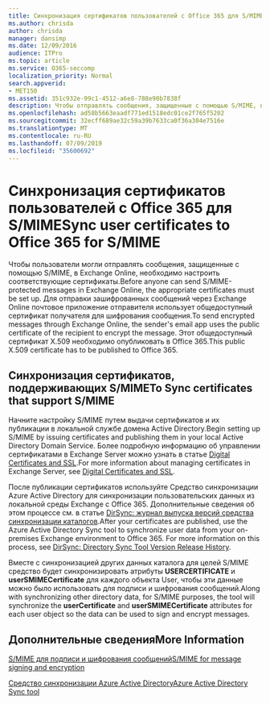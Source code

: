 ```yaml
---
title: Синхронизация сертификатов пользователей с Office 365 для S/MIME
ms.author: chrisda
author: chrisda
manager: dansimp
ms.date: 12/09/2016
audience: ITPro
ms.topic: article
ms.service: O365-seccomp
localization_priority: Normal
search.appverid:
- MET150
ms.assetid: 351c932e-99c1-4512-a6e8-788e90b7838f
description: Чтобы отправлять сообщения, защищенные с помощью S/MIME, необходимо настроить соответствующие сертификаты. Для отправки зашифрованных сообщений через Exchange Online программа электронной почты отправителя использует общедоступный сертификат получателя для шифрования сообщений. Этот общедоступный сертификат X.509 необходимо опубликовать в Office 365.
ms.openlocfilehash: ad58b5663eaadf771ed1518edc01ce2f765f5202
ms.sourcegitcommit: 32ecff689ae32c59a39b7633ca0f36a304e7516e
ms.translationtype: MT
ms.contentlocale: ru-RU
ms.lasthandoff: 07/09/2019
ms.locfileid: "35600692"
---
```

# <a name="sync-user-certificates-to-office-365-for-smime"></a><span data-ttu-id="9a9b3-105">Синхронизация сертификатов пользователей с Office 365 для S/MIME</span><span class="sxs-lookup"><span data-stu-id="9a9b3-105">Sync user certificates to Office 365 for S/MIME</span></span>

<span data-ttu-id="9a9b3-106">Чтобы пользователи могли отправлять сообщения, защищенные с помощью S/MIME, в Exchange Online, необходимо настроить соответствующие сертификаты.</span><span class="sxs-lookup"><span data-stu-id="9a9b3-106">Before anyone can send S/MIME-protected messages in Exchange Online, the appropriate certificates must be set up.</span></span> <span data-ttu-id="9a9b3-107">Для отправки зашифрованных сообщений через Exchange Online почтовое приложение отправителя использует общедоступный сертификат получателя для шифрования сообщения.</span><span class="sxs-lookup"><span data-stu-id="9a9b3-107">To send encrypted messages through Exchange Online, the sender's email app uses the public certificate of the recipient to encrypt the message.</span></span> <span data-ttu-id="9a9b3-108">Этот общедоступный сертификат X.509 необходимо опубликовать в Office 365.</span><span class="sxs-lookup"><span data-stu-id="9a9b3-108">This public X.509 certificate has to be published to Office 365.</span></span>

## <a name="to-sync-certificates-that-support-smime"></a><span data-ttu-id="9a9b3-109">Синхронизация сертификатов, поддерживающих S/MIME</span><span class="sxs-lookup"><span data-stu-id="9a9b3-109">To Sync certificates that support S/MIME</span></span>

<span data-ttu-id="9a9b3-110">Начните настройку S/MIME путем выдачи сертификатов и их публикации в локальной службе домена Active Directory.</span><span class="sxs-lookup"><span data-stu-id="9a9b3-110">Begin setting up S/MIME by issuing certificates and publishing them in your local Active Directory Domain Service.</span></span> <span data-ttu-id="9a9b3-111">Более подробную информацию об управлении сертификатами в Exchange Server можно узнать в статье [Digital Certificates and SSL](http://technet.microsoft.com/library/a9e2e08c-d46a-4135-a387-eb653212b676.aspx).</span><span class="sxs-lookup"><span data-stu-id="9a9b3-111">For more information about managing certificates in Exchange Server, see [Digital Certificates and SSL](http://technet.microsoft.com/library/a9e2e08c-d46a-4135-a387-eb653212b676.aspx).</span></span>

<span data-ttu-id="9a9b3-p104">После публикации сертификатов используйте Средство синхронизации Azure Active Directory для синхронизации пользовательских данных из локальной среды Exchange с Office 365. Дополнительные сведения об этом процессе см. в статье [DirSync: журнал выпуска версий средства синхронизации каталогов](https://go.microsoft.com/fwlink/p/?LinkId=392587).</span><span class="sxs-lookup"><span data-stu-id="9a9b3-p104">After your certificates are published, use the Azure Active Directory Sync tool to synchronize user data from your on-premises Exchange environment to Office 365. For more information on this process, see [DirSync: Directory Sync Tool Version Release History](https://go.microsoft.com/fwlink/p/?LinkId=392587).</span></span>

<span data-ttu-id="9a9b3-114">Вместе с синхронизацией других данных каталога для целей S/MIME средство будет синхронизировать атрибуты **USERCERTIFICATE** и **userSMIMECertificate** для каждого объекта User, чтобы эти данные можно было использовать для подписи и шифрования сообщений.</span><span class="sxs-lookup"><span data-stu-id="9a9b3-114">Along with synchronizing other directory data, for S/MIME purposes, the tool will synchronize the  **userCertificate** and **userSMIMECertificate** attributes for each user object so the data can be used to sign and encrypt messages.</span></span>

## <a name="more-information"></a><span data-ttu-id="9a9b3-115">Дополнительные сведения</span><span class="sxs-lookup"><span data-stu-id="9a9b3-115">More Information</span></span>

[<span data-ttu-id="9a9b3-116">S/MIME для подписи и шифрования сообщений</span><span class="sxs-lookup"><span data-stu-id="9a9b3-116">S/MIME for message signing and encryption</span></span>](s-mime-for-message-signing-and-encryption.md)

[<span data-ttu-id="9a9b3-117">Средство синхронизации Azure Active Directory</span><span class="sxs-lookup"><span data-stu-id="9a9b3-117">Azure Active Directory Sync tool</span></span>](https://go.microsoft.com/fwlink/p/?LinkId=392587)
